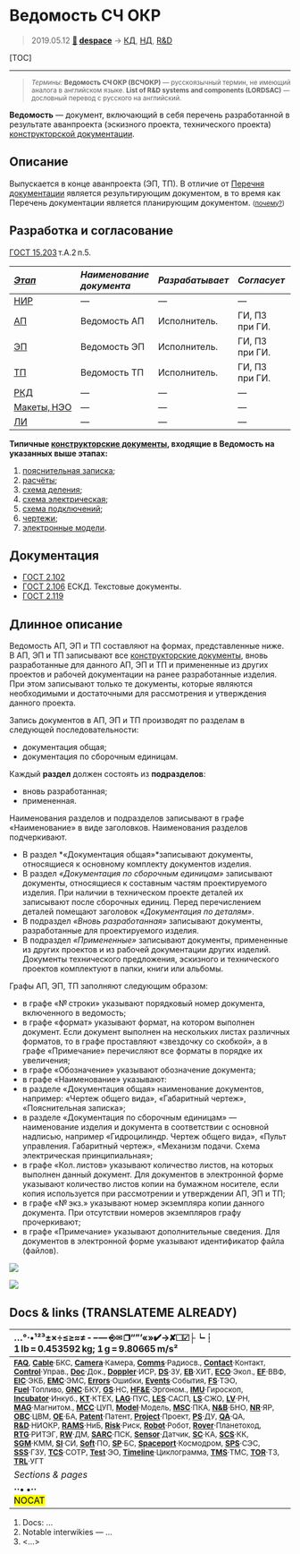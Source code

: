 # Ведомость СЧ ОКР
> 2019.05.12 **[🚀](../index/index.md) [despace](index.md)** → [КД](doc.md), [НД](doc.md), [R&D](rnd.md)

[TOC]

---

> <small>*Термины:* **Ведомость СЧ ОКР (ВСЧОКР)** — русскоязычный термин, не имеющий аналога в английском языке. **List of R&D systems and components (LORDSAC)** — дословный перевод с русского на английский.</small>

**Ведомость** — документ, включающий в себя перечень разработанной в результате аванпроекта (эскизного проекта, технического проекта) [конструкторской документации](doc.md).



## Описание

Выпускается в конце аванпроекта (ЭП, ТП). В отличие от [Перечня документации](list_doc.md) является результирующим документом, в то время как Перечень документации является планирующим документом. <small>([почему?](dont_panic.md))</small>



## Разработка и согласование
[ГОСТ 15.203](гост_15_203.md) т.А.2 п.5.

|*[Этап](rnd.md)*|*Наименование документа*|*Разрабатывает*|*Согласует*|*Утверждает*|*Основание*|
|:--|:--|:--|:--|:--|:--|
| [НИР](rnd_0.md)  | —  | —  | —  | —  | —  |
| [АП](rnd_ap.md)  | Ведомость АП  | Исполнитель.  | ГИ, ПЗ при ГИ.  | Исполнитель, ПЗ при нём.  |  |
| [ЭП](rnd_ep.md)  | Ведомость ЭП  | Исполнитель.  | ГИ, ПЗ при ГИ.  | Исполнитель, ПЗ при нём.  |  |
| [ТП](rnd_tp.md)  | Ведомость ТП  | Исполнитель.  | ГИ, ПЗ при ГИ.  | Исполнитель, ПЗ при нём.  |  |
| [РКД](ркд.md)  | —  | —  | —  | —  | —  |
| [Макеты, НЭО](rnd_neo.md)  | —  | —  | —  | —  | —  |
| [ЛИ](rnd_e.md)  | —  | —  | —  | —  | —  |

**Типичные [конструкторские документы](doc.md), входящие в Ведомость на указанных выше этапах:**

   1. [пояснительная записка](report.md);
   1. [расчёты](calc.md);
   1. [схема деления](wbs.md);
   1. [схема электрическая](ei_diagram.md);
   1. [схема подключений](ei_diagram.md);
   1. [чертежи](draft_model.md);
   1. [электронные модели](draft_model.md).



## Документация
   - [ГОСТ 2.102](гост_2_102.md)
   - [ГОСТ 2.106](гост_2_106.md) ЕСКД. Текстовые документы.
   - [ГОСТ 2.119](гост_2_119.md)



## Длинное описание
Ведомость АП, ЭП и ТП составляют на формах, представленные ниже.   В АП, ЭП и ТП записывают все [конструкторские документы](doc.md), вновь разработанные для данного АП, ЭП и ТП и примененные из других проектов и рабочей документации на ранее разработанные изделия. При этом записывают только те документы, которые являются необходимыми и достаточными для рассмотрения и утверждения данного проекта.

Запись документов в АП, ЭП и ТП производят по разделам в следующей последовательности:

   - документация общая;
   - документация по сборочным единицам.

Каждый **раздел** должен состоять из **подразделов**:

   - вновь разработанная;
   - примененная.

Наименования разделов и подразделов записывают в графе «Наименование» в виде заголовков. Наименования разделов подчеркивают.
   - В раздел *«Документация общая»*записывают документы, относящиеся к основному комплекту документов изделия.
   - В раздел *«Документация по сборочным единицам»* записывают документы, относящиеся к составным частям проектируемого изделия. При наличии в техническом проекте деталей их записывают после сборочных единиц. Перед перечислением деталей помещают заголовок *«Документация по деталям»*.
   - В подраздел *«Вновь разработанная»* записывают документы, разработанные для проектируемого изделия.
   - В подраздел *«Примененные»* записывают документы, примененные из других проектов и из рабочей документации других изделий. Документы технического предложения, эскизного и технического проектов комплектуют в папки, книги или альбомы.

Графы АП, ЭП, ТП заполняют следующим образом:

   - в графе «№ строки» указывают порядковый номер документа, включенного в ведомость;
   - в графе «формат» указывают формат, на котором выполнен документ. Если документ выполнен на нескольких листах различных форматов, то в графе проставляют «звездочку со скобкой», а в графе «Примечание» перечисляют все форматы в порядке их увеличения;
   - в графе «Обозначение» указывают обозначение документа;
   - в графе «Наименование» указывают:
   - в разделе «Документация общая» наименование документов, например: «Чертеж общего вида», «Габаритный чертеж», «Пояснительная записка»;
   - в разделе «Документация по сборочным единицам» — наименование изделия и документа в соответствии с основной надписью, например «Гидроцилиндр. Чертеж общего вида», «Пульт управления. Габаритный чертеж», «Механизм подачи. Схема электрическая принципиальная»;
   - в графе «Кол. листов» указывают количество листов, на которых выполнен данный документ. Для документов в электронной форме указывают количество листов копии на бумажном носителе, если копия используется при рассмотрении и утверждении АП, ЭП и ТП;
   - в графе «№ экз.» указывают номер экземпляра копии данного документа. При отсутствии номеров экземпляров графу прочеркивают;
   - в графе «Примечание» указывают дополнительные сведения. Для документов в электронной форме указывают идентификатор файла (файлов).

![](f/doc/vedomost-1.png) 

![](f/doc/vedomost-2.png)



<p style="page-break-after:always"> </p>

## Docs & links (TRANSLATEME ALREADY)
|…°·•¹²³±×÷≤≥≈≠ ‑ −— ⎆✉ ❐“”’«»✔→✘☐☑├┕┆ 1 lb = 0.453592 kg; 1 g = 9.80665 m/s²|
|:--|
|<small>**[FAQ](faq.md)**, **[Cable](cable.md)**·БКС, **[Camera](camera.md)**·Камера, **[Comms](comms.md)**·Радиосв., **[Contact](contact.md)**·Контакт, **[Control](control.md)**·Управ., **[Doc](doc.md)**·Док., **[Doppler](doppler.md)**·ИСР, **[DS](ds.md)**·ЗУ, **[EB](eb.md)**·ХИТ, **[ECO](ecology.md)**·Экол., **[EF](ef.md)**·ВВФ, **[ElC](elc.md)**·ЭКБ, **[EMC](emc.md)**·ЭМС, **[Errors](error.md)**·Ошибки, **[Events](event.md)**·События, **[FS](fs.md)**·ТЭО, **[Fuel](fuel.md)**·Топливо, **[GNC](gnc.md)**·БКУ, **[GS](scs.md)**·НС, **[HF&E](hfe.md)**·Эргоном., **[IMU](imu.md)**·Гироскоп, **[Incubator](incubator.md)**·Инкуб., **[KT](kt.md)**·КТЕХ, **[LAG](lag.md)**·ПУC, **[LES](les.md)**·САСП, **[LS](ls.md)**·СЖО, **[LV](lv.md)**·РН, **[MAG](mag.md)**·Магнитом., **[MCC](mcc.md)**·ЦУП, **[Model](model.md)**·Модель, **[MSC](sc.md)**·ПКА, **[N&B](nnb.md)**·БНО, **[NR](nr.md)**·ЯР, **[OBC](obc.md)**·ЦВМ, **[OE](oe.md)**·БА, **[Patent](патент.md)**·Патент, **[Project](project.md)**·Проект, **[PS](ps.md)**·ДУ, **[QA](quality.md)**·QA, **[R&D](rnd.md)**·НИОКР, **[RAMS](rams.md)**·НиБ, **[Risk](risk.md)**·Риск, **[Robot](robotics.md)**·Робот, **[Rover](rover.md)**·Планетоход, **[RTG](rtg.md)**·РИТЭГ, **[RW](rw.md)**·ДМ, **[SARC](sarc.md)**·ПСК, **[Sensor](sensor.md)**·Датчик, **[SC](sc.md)**·КА, **[SCS](scs.md)**·КК, **[SGM](sgm.md)**·КММ, **[SI](si.md)**·СИ, **[Soft](soft.md)**·ПО, **[SP](sp.md)**·БС, **[Spaceport](spaceport.md)**·Космодром, **[SPS](sps.md)**·СЭС, **[SSS](sss.md)**·ГЗУ, **[TCS](tcs.md)**·СОТР, **[Test](test.md)**·ЭО, **[Timeline](timeline.md)**·Циклограмма, **[TMS](tms.md)**·ТМС, **[TOR](tor.md)**·ТЗ, **[TRL](trl.md)**·УГТ</small>|
|*Sections & pages*|
|**··• [](.md) •··**<br> <mark>NOCAT</mark> |

   1. Docs: …
   1. Notable interwikies — …
   1. <…>
